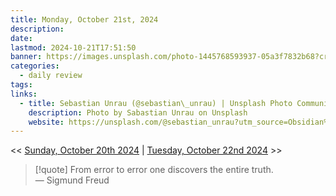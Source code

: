 ```yaml
---
title: Monday, October 21st, 2024
description: 
date: 
lastmod: 2024-10-21T17:51:50
banner: https://images.unsplash.com/photo-1445768593937-05a3f7832b68?crop=entropy&cs=tinysrgb&fit=max&fm=jpg&ixid=M3wzNjAwOTd8MHwxfHNlYXJjaHwyMnx8c3Vuc2hpbmV8ZW58MHwwfHx8MTcyOTUyNzI4Nnww&ixlib=rb-4.0.3&q=80&w=1080
categories:
  - daily review
tags: 
links:
  - title: Sebastian Unrau (@sebastian\_unrau) | Unsplash Photo Community
    description: Photo by Sabastian Unrau on Unsplash
    website: https://unsplash.com/@sebastian_unrau?utm_source=Obsidian%20Image%20Inserter%20Plugin&utm_medium=referral
---
```

<< [Sunday, October 20th 2024](2024-10-20.md) | [Tuesday, October 22nd 2024](2024-10-22.md) >>  
  
> [!quote] From error to error one discovers the entire truth.  
> — Sigmund Freud  
